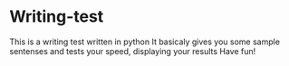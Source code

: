# Writing-test
This is a writing test written in python
It basicaly gives you some sample sentenses and tests your speed, displaying your results
Have fun!
